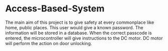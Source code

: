 # Access-Based-System
The main aim of this project is to give safety at every commonplace like home, public places. This user would give a known password. The information will be stored in a database. When the correct passcode is entered, the microcontroller will give instructions to the DC motor. DC motor will perform the action on door unlocking. 



